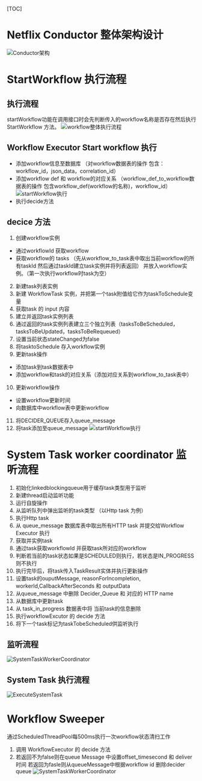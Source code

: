 [TOC]
# Netflix Conductor 整体架构设计
![Conductor架构](../../Pictures/Conductor/MSOArchitecture.png)

# StartWorkflow 执行流程
## 执行流程
startWorkflow功能在调用接口时会先判断传入的workflow名称是否存在然后执行StartWorkflow 方法。
![workflow整体执行流程](../../Pictures/Conductor/StartWorkflowEntireProcess.png)

## Workflow Executor Start workflow 执行
* 添加workflow信息至数据库 （对workflow数据表的操作 包含：workflow_id，json_data，correlation_id）
* 添加workflow def 和 workflow的对应关系 （workflow_def_to_workflow数据表的操作 包含workflow_def(workflow的名称)，workflow_id）
![startWorkflow执行](../../Pictures/Conductor/StartWorkflowMethod.png)
* 执行decide方法

## decice 方法
1. 创建workflow实例
* 通过workflowId 获取workflow
* 获取workflow的 tasks （先从workflow_to_task表中取出当前workflow的所有taskId 然后通过taskId建立task实例并将列表返回） 并放入workflow实例。（第一次执行workflow时task为空）
2. 新建task列表实例
3. 新建 WorkflowTask 实例，并把第一个task附值给它作为taskToSchedule变量
4. 获取task 的 input 内容
5. 建立并返回task实例列表
6. 通过返回的task实例列表建立三个独立列表（tasksToBeScheduled，tasksToBeUpdated，tasksToBeRequeued）
7. 设置当前状态stateChanged为false
8. 将tasktoSchedule 存入workflow实例
9. 更新task操作
* 添加task到task数据表中
* 添加workflow和task的对应关系（添加对应关系到workflow_to_task表中）
10. 更新workflow操作
* 设置workflow更新时间
* 向数据库中workflow表中更新workflow
11. 将DECIDER_QUEUE存入queue_message
12. 将task添加至queue_message
![startWorkflow执行](../../Pictures/Conductor/decideMethod.png)

# System Task worker coordinator 监听流程
1. 初始化linkedblockingqueue用于缓存task类型用于监听
2. 新建thread启动监听功能
3. 运行自旋操作
4. 从监听队列中弹出监听的task类型 （以Http task 为例）
5. 执行Http task
6. 从 queue_message 数据库表中取出所有HTTP task 并提交给Workflow Executor 执行
7. 获取并实例task
8. 通过task获取workflowId 并获取task所对应的workflow
9. 判断若当前的task状态如果是SCHEDULED则执行，若状态是IN_PROGRESS则不执行
10. 执行完毕后，将task传入TaskResult实体并执行更新操作
11. 设置task的ouputMessage, reasonForIncompletion, workerId,CallbackAfterSeconds 和 outputData
12. 从queue_message 中删除 Decider_Queue 和 对应的 HTTP name
13. 从数据库中更新task
14. 从 task_in_progress 数据表中将 当前task的信息删除
15. 执行workflowExcutor 的 decide 方法
16. 将下一个task标记为taskTobeScheduled供监听执行

## 监听流程
![SystemTaskWorkerCoordinator](../../Pictures/Conductor/SystemTaskWorkerCoordinator.png)

## System Task 执行流程
![ExecuteSystemTask](../../Pictures/Conductor/ExecuteSystemTask.png)

# Workflow Sweeper
通过ScheduledThreadPool每500ms执行一次workflow状态清扫工作
1. 调用 WorkflowExecutor 的 decide 方法
2. 若返回不为false则在queue Message 中设置offset_timesecond 和 deliver时间
若返回为fasle则从queueMessage中根据workflow id 删除decider queue
![SystemTaskWorkerCoordinator](../../Pictures/Conductor/WorkflowSweeper.png)